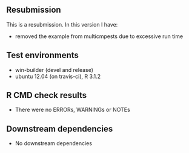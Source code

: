 ## Resubmission

This is a resubmission. In this version I have:

* removed the example from multicmpests due to excessive run time

## Test environments

* win-builder (devel and release)
* ubuntu 12.04 (on travis-ci), R 3.1.2

## R CMD check results

* There were no ERRORs, WARNINGs or NOTEs

## Downstream dependencies

* No downstream dependencies
